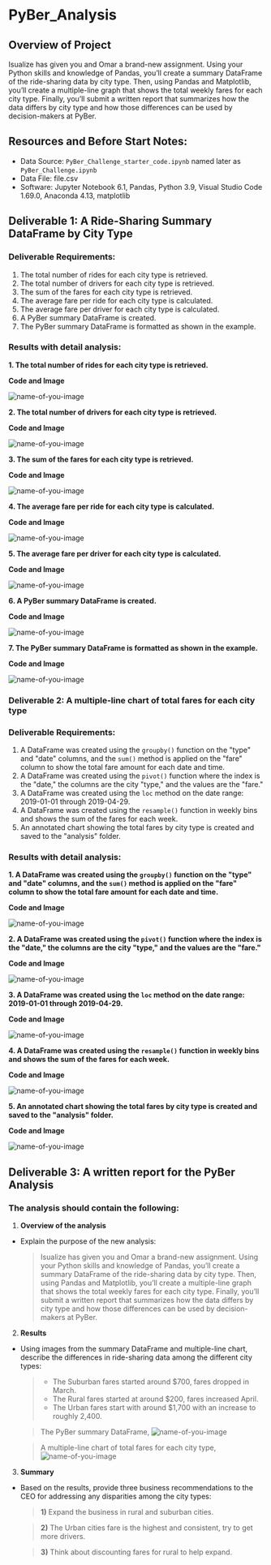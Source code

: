 # PyBer_Analysis

## Overview of Project
Isualize has given you and Omar a brand-new assignment. Using your Python skills and knowledge of Pandas, you’ll create a summary DataFrame of the ride-sharing data by city type. Then, using Pandas and Matplotlib, you’ll create a multiple-line graph that shows the total weekly fares for each city type. Finally, you’ll submit a written report that summarizes how the data differs by city type and how those differences can be used by decision-makers at PyBer.

## Resources and Before Start Notes:

* Data Source: `PyBer_Challenge_starter_code.ipynb` named later as `PyBer_Challenge.ipynb`
* Data File: file.csv
* Software: Jupyter Notebook 6.1, Pandas, Python 3.9, Visual Studio Code 1.69.0, Anaconda 4.13, matplotlib

## Deliverable 1:  A Ride-Sharing Summary DataFrame by City Type
### Deliverable Requirements:

1. The total number of rides for each city type is retrieved. 
2. The total number of drivers for each city type is retrieved.
3. The sum of the fares for each city type is retrieved.
4. The average fare per ride for each city type is calculated.  
5. The average fare per driver for each city type is calculated. 
6. A PyBer summary DataFrame is created.
7. The PyBer summary DataFrame is formatted as shown in the example.
 
### Results with detail analysis:

**1. The total number of rides for each city type is retrieved.**

**Code and Image**

![name-of-you-image](https://github.com/ZZaman1989/PyBer_Analysis/blob/main/Resources/Deliverable%20%231%20-%20The%20total%20number%20of%20rides%20for%20each%20city%20type%20is%20retrieved.jpg)

**2. The total number of drivers for each city type is retrieved.**

**Code and Image**

![name-of-you-image](hhttps://github.com/ZZaman1989/PyBer_Analysis/blob/main/Resources/Deliverable%20%231%20-%20The%20total%20number%20of%20drivers%20for%20each%20city%20type%20is%20retrieved.jpg)

**3. The sum of the fares for each city type is retrieved.**

**Code and Image**

![name-of-you-image](https://github.com/ZZaman1989/PyBer_Analysis/blob/main/Resources/Deliverable%20%231%20-%20The%20sum%20of%20the%20fares%20for%20each%20city%20type%20is%20retrieved.jpg)

**4. The average fare per ride for each city type is calculated.**

**Code and Image**

![name-of-you-image](https://github.com/ZZaman1989/PyBer_Analysis/blob/main/Resources/Deliverable%20%231%20-%20The%20average%20fare%20per%20ride%20for%20each%20city%20type%20is%20calculated.jpg)

**5. The average fare per driver for each city type is calculated.**

**Code and Image**

![name-of-you-image](https://github.com/ZZaman1989/PyBer_Analysis/blob/main/Resources/Deliverable%20%231%20-%20The%20average%20fare%20per%20driver%20for%20each%20city%20type%20is%20calculated.jpg)

**6. A PyBer summary DataFrame is created.**

**Code and Image**

![name-of-you-image](https://github.com/ZZaman1989/PyBer_Analysis/blob/main/Resources/Deliverable%20%231%20-%20A%20PyBer%20summary%20DataFrame%20is%20created.jpg)

**7. The PyBer summary DataFrame is formatted as shown in the example.**

**Code and Image**

![name-of-you-image](https://github.com/ZZaman1989/PyBer_Analysis/blob/main/Resources/Deliverable%20%231%20-%20The%20PyBer%20summary%20DataFrame%20is%20formatted%20as%20shown%20in%20the%20example.jpg)

### Deliverable 2: A multiple-line chart of total fares for each city type
### Deliverable Requirements:

1. A DataFrame was created using the `groupby()` function on the "type" and "date" columns, and the `sum()` method is applied on the "fare" column to show the total fare amount for each date and time.
2. A DataFrame was created using the `pivot()` function where the index is the "date," the columns are the city "type," and the values are the "fare."
3. A DataFrame was created using the `loc` method on the date range: 2019-01-01 through 2019-04-29.
4. A DataFrame was created using the `resample()` function in weekly bins and shows the sum of the fares for each week.
5. An annotated chart showing the total fares by city type is created and saved to the "analysis" folder. 

### Results with detail analysis:

**1. A DataFrame was created using the `groupby()` function on the "type" and "date" columns, and the `sum()` method is applied on the "fare" column to show the total fare amount for each date and time.**

**Code and Image**

![name-of-you-image](https://github.com/ZZaman1989/PyBer_Analysis/blob/main/Resources/Deliverable%20%232%20-%20A%20DataFrame%20was%20created%20using%20the%20groupby()%20function.jpg)

**2. A DataFrame was created using the `pivot()` function where the index is the "date," the columns are the city "type," and the values are the "fare."**

**Code and Image**

![name-of-you-image](https://github.com/ZZaman1989/PyBer_Analysis/blob/main/Resources/Deliverable%20%232%20-%20A%20DataFrame%20was%20created%20using%20the%20pivot()%20function%20.jpg)

**3. A DataFrame was created using the `loc` method on the date range: 2019-01-01 through 2019-04-29.**

**Code and Image**

![name-of-you-image](https://github.com/ZZaman1989/PyBer_Analysis/blob/main/Resources/Deliverable%20%232%20-%20A%20DataFrame%20was%20created%20using%20the%20loc%20method.jpg)

**4. A DataFrame was created using the `resample()` function in weekly bins and shows the sum of the fares for each week.**

**Code and Image**

![name-of-you-image](https://github.com/ZZaman1989/PyBer_Analysis/blob/main/Resources/Deliverable%20%232%20-%20A%20DataFrame%20was%20created%20using%20the%20resample()%20function.jpg)

**5. An annotated chart showing the total fares by city type is created and saved to the "analysis" folder.**

**Code and Image**

![name-of-you-image](https://github.com/ZZaman1989/PyBer_Analysis/blob/main/Resources/Deliverable%20%232%20-%20An%20annotated%20chart%20showing%20the%20total%20fares%20by%20city%20type%20is%20created%20and%20saved%20to%20the%20analysis%20folder.jpg)

## Deliverable 3: A written report for the PyBer Analysis
### The analysis should contain the following:

1. **Overview of the analysis** 
* Explain the purpose of the new analysis:

    > Isualize has given you and Omar a brand-new assignment. Using your Python skills and knowledge of Pandas, you’ll create a summary DataFrame of the ride-sharing data by city type. Then, using Pandas and Matplotlib, you’ll create a multiple-line graph that shows the total weekly fares for each city type. Finally, you’ll submit a written report that summarizes how the data differs by city type and how those differences can be used by decision-makers at PyBer.


2. **Results** 
* Using images from the summary DataFrame and multiple-line chart, describe the differences in ride-sharing data among the different city types:

    > * The Suburban fares started around $700, fares dropped in March.  
    > * The Rural fares started at around $200, fares increased April.  
    > * The Urban fares start with around $1,700 with an increase to roughly 2,400. 
    
    > The PyBer summary DataFrame, 
    ![name-of-you-image](https://github.com/ZZaman1989/PyBer_Analysis/blob/main/Resources/Deliverable%20%231%20-%20The%20PyBer%20summary%20DataFrame%20is%20formatted%20as%20shown%20in%20the%20example.jpg)

     > A multiple-line chart of total fares for each city type,
    ![name-of-you-image](https://github.com/ZZaman1989/PyBer_Analysis/blob/main/Analysis/PyBer_fare_summary.png)

       

3. **Summary** 
* Based on the results, provide three business recommendations to the CEO for addressing any disparities among the city types:

    > **1)** Expand the business in rural and suburban cities.
   
    > **2)** The Urban cities fare is the highest and consistent, try to get more drivers.  

    > **3)** Think about discounting fares for rural to help expand.

